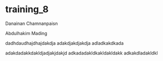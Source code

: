 # training_8
Danainan Chamnanpaisn

Abdulhakim Mading

dadhdaudhajdhajdakdja
adakdjakdjakdja
adladkakdkada





adakdadakkdakldjadjakjdakjd
adkadadakldkakldakldakk
adkakdladakldkl